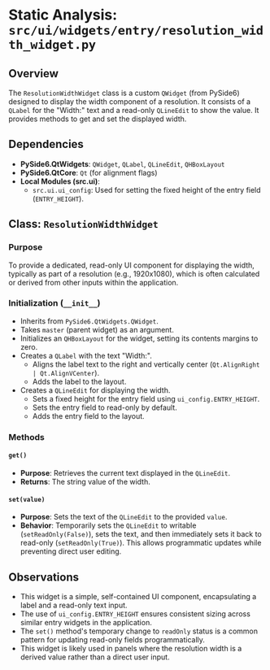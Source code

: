 # Static Analysis: `src/ui/widgets/entry/resolution_width_widget.py`

## Overview
The `ResolutionWidthWidget` class is a custom `QWidget` (from PySide6) designed to display the width component of a resolution. It consists of a `QLabel` for the "Width:" text and a read-only `QLineEdit` to show the value. It provides methods to get and set the displayed width.

## Dependencies
- **PySide6.QtWidgets**: `QWidget`, `QLabel`, `QLineEdit`, `QHBoxLayout`
- **PySide6.QtCore**: `Qt` (for alignment flags)
- **Local Modules (src.ui)**:
    - `src.ui.ui_config`: Used for setting the fixed height of the entry field (`ENTRY_HEIGHT`).

## Class: `ResolutionWidthWidget`

### Purpose
To provide a dedicated, read-only UI component for displaying the width, typically as part of a resolution (e.g., 1920x1080), which is often calculated or derived from other inputs within the application.

### Initialization (`__init__`)
- Inherits from `PySide6.QtWidgets.QWidget`.
- Takes `master` (parent widget) as an argument.
- Initializes an `QHBoxLayout` for the widget, setting its contents margins to zero.
- Creates a `QLabel` with the text "Width:".
    - Aligns the label text to the right and vertically center (`Qt.AlignRight | Qt.AlignVCenter`).
    - Adds the label to the layout.
- Creates a `QLineEdit` for displaying the width.
    - Sets a fixed height for the entry field using `ui_config.ENTRY_HEIGHT`.
    - Sets the entry field to read-only by default.
    - Adds the entry field to the layout.

### Methods

#### `get()`
- **Purpose**: Retrieves the current text displayed in the `QLineEdit`.
- **Returns**: The string value of the width.

#### `set(value)`
- **Purpose**: Sets the text of the `QLineEdit` to the provided `value`.
- **Behavior**: Temporarily sets the `QLineEdit` to writable (`setReadOnly(False)`), sets the text, and then immediately sets it back to read-only (`setReadOnly(True)`). This allows programmatic updates while preventing direct user editing.

## Observations
- This widget is a simple, self-contained UI component, encapsulating a label and a read-only text input.
- The use of `ui_config.ENTRY_HEIGHT` ensures consistent sizing across similar entry widgets in the application.
- The `set()` method's temporary change to `readOnly` status is a common pattern for updating read-only fields programmatically.
- This widget is likely used in panels where the resolution width is a derived value rather than a direct user input.
